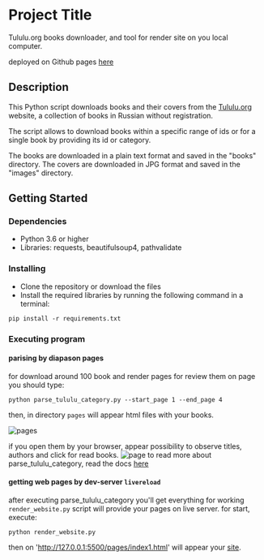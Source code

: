 Project Title
=============

Tululu.org books downloader, and tool for render site on you local computer.  

deployed on Github pages [here](https://sergeypostnikov.github.io/book_library/pages/index1.html)

Description
-----------

This Python script downloads books and their covers from the [Tululu.org](http://tululu.org/) website, a collection of books in Russian without registration.

The script allows to download books within a specific range of ids or for a single book by providing its id or category.

The books are downloaded in a plain text format and saved in the "books" directory. The covers are downloaded in JPG format and saved in the "images" directory.

Getting Started
---------------

### Dependencies

*   Python 3.6 or higher
*   Libraries: requests, beautifulsoup4, pathvalidate

### Installing

*   Clone the repository or download the files
*   Install the required libraries by running the following command in a terminal:


```
pip install -r requirements.txt
```

### Executing program

#### parising by diapason pages
for download around 100 book and render pages for review them on page you should type: 
```
python parse_tululu_category.py --start_page 1 --end_page 4
```
then, in directory `pages` will appear html files with your books.

![pages](https://user-images.githubusercontent.com/60840361/236615737-342cd090-e085-4ebb-b3a6-034930a41b41.jpg)


if you open them by your browser, appear possibility to observe titles, authors and click for read books.
![page](https://user-images.githubusercontent.com/60840361/236615903-fa7d9807-ac08-4995-9013-11c2bacda308.jpg)
to read more about parse_tululu_category, read the docs [here](https://github.com/SergeyPostnikov/book_library/blob/main/parse_tululu_readme.md)

#### getting web pages by dev-server `livereload`

after executing parse_tululu_category you'll get everything for working `render_website.py`
script will provide your pages on live server.
for start, execute:
```
python render_website.py
```
then on 'http://127.0.0.1:5500/pages/index1.html' will appear your [site](http://127.0.0.1:5500/pages/index1.html).
